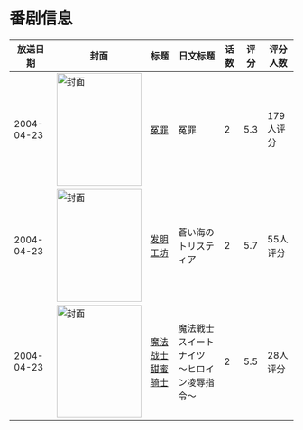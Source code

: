 # 番剧信息

|放送日期|封面|标题|日文标题|话数|评分|评分人数|
|---|---|---|---|---|---|---|
|2004-04-23|<img src="/img/no_icon_subject.png" alt="封面" style="width:150px;height:200px;object-fit:cover;">|[冤罪](https://bangumi.tv/subject/18507)|冤罪|2|5.3|179人评分|
|2004-04-23|<img src="//lain.bgm.tv/pic/cover/c/de/da/25414_QWbZf.jpg" alt="封面" style="width:150px;height:200px;object-fit:cover;">|[发明工坊](https://bangumi.tv/subject/25414)|蒼い海のトリスティア|2|5.7|55人评分|
|2004-04-23|<img src="/img/no_icon_subject.png" alt="封面" style="width:150px;height:200px;object-fit:cover;">|[魔法战士 甜蜜骑士](https://bangumi.tv/subject/185864)|魔法戦士 スイートナイツ ～ヒロイン凌辱指令～|2|5.5|28人评分|
